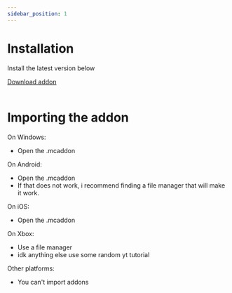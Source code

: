 ```yaml
---
sidebar_position: 1
---
```


# Installation

Install the latest version below

<div className="card__footer">
    <a href="https://github.com/BlossomUtils/BlossomEssentials/releases" className="button button--primary button--block">
  Download addon
</a>
    </div>
    ‎

# Importing the addon

On Windows:
- Open the .mcaddon

On Android:
- Open the .mcaddon
- If that does not work, i recommend finding a file manager that will make it work.

On iOS:
- Open the .mcaddon

On Xbox:
- Use a file manager
- idk anything else use some random yt tutorial

Other platforms:
- You can't import addons